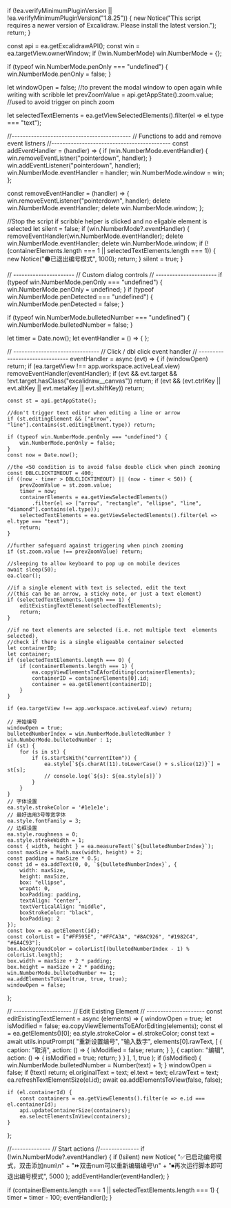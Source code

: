 if (!ea.verifyMinimumPluginVersion || !ea.verifyMinimumPluginVersion("1.8.25")) {
    new Notice("This script requires a newer version of Excalidraw. Please install the latest version.");
    return;
}

const api = ea.getExcalidrawAPI();
const win = ea.targetView.ownerWindow;
if (!win.NumberMode) win.NumberMode = {};

if (typeof win.NumberMode.penOnly === "undefined") {
    win.NumberMode.penOnly = false;
}

let windowOpen = false; //to prevent the modal window to open again while writing with scribble
let prevZoomValue = api.getAppState().zoom.value; //used to avoid trigger on pinch zoom

let selectedTextElements = ea.getViewSelectedElements().filter(el => el.type === "text");

//-------------------------------------------
// Functions to add and remove event listners
//-------------------------------------------
const addEventHandler = (handler) => {
    if (win.NumberMode.eventHandler) {
        win.removeEventListner("pointerdown", handler);
    }
    win.addEventListener("pointerdown", handler);
    win.NumberMode.eventHandler = handler;
    win.NumberMode.window = win;
};

const removeEventHandler = (handler) => {
    win.removeEventListener("pointerdown", handler);
    delete win.NumberMode.eventHandler;
    delete win.NumberMode.window;
};

//Stop the script if scribble helper is clicked and no eligable element is selected
let silent = false;
if (win.NumberMode?.eventHandler) {
    removeEventHandler(win.NumberMode.eventHandler);
    delete win.NumberMode.eventHandler;
    delete win.NumberMode.window;
    if (!(containerElements.length === 1 || selectedTextElements.length === 1)) {
        new Notice("🟠已退出编号模式", 1000);
        return;
    }
    silent = true;
}

// ----------------------
// Custom dialog controls
// ----------------------
if (typeof win.NumberMode.penOnly === "undefined") {
    win.NumberMode.penOnly = undefined;
}
if (typeof win.NumberMode.penDetected === "undefined") {
    win.NumberMode.penDetected = false;
}

if (typeof win.NumberMode.bulletedNumber === "undefined") {
    win.NumberMode.bulletedNumber = false;
}


let timer = Date.now();
let eventHandler = () => { };

// -------------------------------
// Click / dbl click event handler
// -------------------------------
eventHandler = async (evt) => {
    if (windowOpen) return;
    if (ea.targetView !== app.workspace.activeLeaf.view) removeEventHandler(eventHandler);
    if (evt && evt.target && !evt.target.hasClass("excalidraw__canvas")) return;
    if (evt && (evt.ctrlKey || evt.altKey || evt.metaKey || evt.shiftKey)) return;

    const st = api.getAppState();

    //don't trigger text editor when editing a line or arrow
    if (st.editingElement && ["arrow", "line"].contains(st.editingElment.type)) return;

    if (typeof win.NumberMode.penOnly === "undefined") {
        win.NumberMode.penOnly = false;
    }
    const now = Date.now();

    //the <50 condition is to avoid false double click when pinch zooming
    const DBLCLICKTIMEOUT = 400;
    if ((now - timer > DBLCLICKTIMEOUT) || (now - timer < 50)) {
        prevZoomValue = st.zoom.value;
        timer = now;
        containerElements = ea.getViewSelectedElements()
            .filter(el => ["arrow", "rectangle", "ellipse", "line", "diamond"].contains(el.type));
        selectedTextElements = ea.getViewSelectedElements().filter(el => el.type === "text");
        return;
    }

    //further safeguard against triggering when pinch zooming
    if (st.zoom.value !== prevZoomValue) return;

    //sleeping to allow keyboard to pop up on mobile devices
    await sleep(50);
    ea.clear();

    //if a single element with text is selected, edit the text
    //(this can be an arrow, a sticky note, or just a text element)
    if (selectedTextElements.length === 1) {
        editExistingTextElement(selectedTextElements);
        return;
    }

    //if no text elements are selected (i.e. not multiple text  elements selected),
    //check if there is a single eligeable container selected
    let containerID;
    let container;
    if (selectedTextElements.length === 0) {
        if (containerElements.length === 1) {
            ea.copyViewElementsToEAforEditing(containerElements);
            containerID = containerElements[0].id;
            container = ea.getElement(containerID);
        }
    }

    if (ea.targetView !== app.workspace.activeLeaf.view) return;

    // 开始编号
    windowOpen = true;
    bulletedNumberIndex = win.NumberMode.bulletedNumber ? win.NumberMode.bulletedNumber : 1;
    if (st) {
        for (s in st) {
            if (s.startsWith("currentItem")) {
                ea.style[`${s.charAt(11).toLowerCase() + s.slice(12)}`] = st[s];
                // console.log(`${s}: ${ea.style[s]}`)
            }
        }
    }
    // 字体设置
    ea.style.strokeColor = '#1e1e1e';
    // 最好选用3号等宽字体
    ea.style.fontFamily = 3;
    // 边框设置
    ea.style.roughness = 0;
    ea.style.strokeWidth = 1;
    const { width, height } = ea.measureText(`${bulletedNumberIndex}`);
    const maxSize = Math.max(width, height) + 2;
    const padding = maxSize * 0.5;
    const id = ea.addText(0, 0, `${bulletedNumberIndex}`, {
        width: maxSize,
        height: maxSize,
        box: "ellipse",
        wrapAt: 0,
        boxPadding: padding,
        textAlign: "center",
        textVerticalAlign: "middle",
        boxStrokeColor: "black",
        boxPadding: 2
    });
    const box = ea.getElement(id);
    const colorList = ["#FF595E", "#FFCA3A", "#8AC926", "#1982C4", "#6A4C93"];
    box.backgroundColor = colorList[(bulletedNumberIndex - 1) % colorList.length];
    box.width = maxSize + 2 * padding;
    box.height = maxSize + 2 * padding;
    win.NumberMode.bulletedNumber += 1;
    ea.addElementsToView(true, true, true);
    windowOpen = false;
};

// ---------------------
// Edit Existing Element
// ---------------------
const editExistingTextElement = async (elements) => {
    windowOpen = true;
    let isModified = false;
    ea.copyViewElementsToEAforEditing(elements);
    const el = ea.getElements()[0];
    ea.style.strokeColor = el.strokeColor;
    const text = await utils.inputPrompt(
        "重新设置编号",
        "输入数字",
        elements[0].rawText,
        [
            {
                caption: "取消",
                action: () => { isModified = false; return; }
            },
            {
                caption: "编辑",
                action: () => { isModified = true; return; }
            }
        ],
        1,
        true
    );
    if (isModified) {
        win.NumberMode.bulletedNumber = Number(text) + 1;
    }
    windowOpen = false;
    if (!text) return;
    el.originalText = text;
    el.text = text;
    el.rawText = text;
    ea.refreshTextElementSize(el.id);
    await ea.addElementsToView(false, false);

    if (el.containerId) {
        const containers = ea.getViewElements().filter(e => e.id === el.containerId);
        api.updateContainerSize(containers);
        ea.selectElementsInView(containers);
    }
};

//--------------
// Start actions
//--------------
if (!win.NumberMode?.eventHandler) {
    if (!silent) new Notice(
        "✅已启动编号模式，双击添加num\n" +
        "⏩双击num可以重新编辑编号\n" +
        "⏹再次运行脚本即可退出编号模式",
        5000
    );
    addEventHandler(eventHandler);
}

if (containerElements.length === 1 || selectedTextElements.length === 1) {
    timer = timer - 100;
    eventHandler();
}